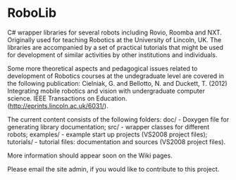 RoboLib
=======

C# wrapper libraries for several robots including Rovio, Roomba and NXT. Originally used for teaching Robotics at the University of Lincoln, UK. The libraries are accompanied by a set of practical tutorials that might be used for development of similar activities by other institutions and individuals.

Some more theoretical aspects and pedagogical issues related to development of Robotics courses at the undegraduate level are covered in the following publication:
Cielniak, G. and Bellotto, N. and Duckett, T. (2012) Integrating mobile robotics and vision with undergraduate computer science. IEEE Transactions on Education. (http://eprints.lincoln.ac.uk/6031/).

The current content consists of the following folders:
doc/ - Doxygen file for generating library documentation;
src/ - wrapper classes for different robots;
examples/ - example start up projects (VS2008 project files);
tutorials/ - tutorial files: documentation and sources (VS2008 project files).

More information should appear soon on the Wiki pages.

Please email the site admin, if you would like to contribute to this project.

